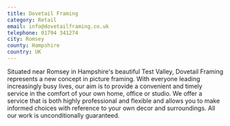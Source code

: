 ```yaml
---
title: Dovetail Framing
category: Retail
email: info@dovetailframing.co.uk
telephone: 01794 341274
city: Romsey
county: Hampshire
country: UK
---
```

Situated near Romsey in Hampshire's beautiful Test Valley, Dovetail Framing represents a new concept in picture framing. With everyone leading increasingly busy lives, our aim is to provide a convenient and timely service in the comfort of your own home, office or studio. We offer a service that is both highly professional and flexible and allows you to make informed choices with reference to your own decor and surroundings. All our work is unconditionally guaranteed.

